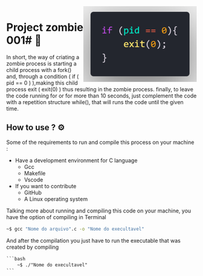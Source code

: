 <img src="../image/code.png" align="right" width="300">

# Project zombie 001# :zombie:

In short, the way of criating a zombie process is starting a child process with a fork() and, through a condition ( if ( pid == 0 ) ),making this child process exit ( exit(0) ) thus resulting in the zombie process. finally, to leave the code running for or for more than 10 seconds, just complement the code with a repetition structure while(), that will runs the code until the given time.

## How to use ? :gear:

Some of the requirements to run and compile this process on your machine :

* Have a development environment for C language
    * Gcc 
    * Makefile
    * Vscode
* If you want to contribute 
    * GitHub
    * A Linux operating system 

Talking more about running and compiling this code on your machine, you have the option of compiling in Terminal 

```bash
~$ gcc "Nome do arquivo".c -o "Nome do execultavel"
```

And after the compilation you just have to run the executable that was created by compiling

    ```bash
        ~$ ./"Nome do execultavel"
    ```